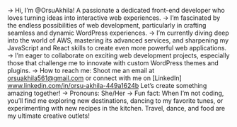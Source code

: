 ->  Hi, I’m @OrsuAkhila! A passionate a dedicated front-end developer who loves turning ideas into interactive web experiences.
->  I’m fascinated by the endless possibilities of web development, particularly in crafting seamless and dynamic WordPress experiences.
->  I’m currently diving deep into the world of AWS, mastering its advanced services, and sharpening my JavaScript and React skills to create even more powerful web applications.
->  I’m eager to collaborate on exciting web development projects, especially those that challenge me to innovate with custom WordPress themes and plugins.
->  How to reach me: Shoot me an email at orsuakhila561@gmail.com or connect with me on [LinkedIn] www.linkedin.com/in/orsu-akhila-449a1624b Let’s create something amazing together!
->  Pronouns: She/Her
->  Fun fact: When I’m not coding, you’ll find me exploring new destinations, dancing to my favorite tunes, or experimenting with new recipes in the kitchen. Travel, dance, and food are my ultimate creative outlets!


<!---
OrsuAkhila/OrsuAkhila is a ✨ special ✨ repository because its `README.md` (this file) appears on your GitHub profile.
You can click the Preview link to take a look at your changes.
--->
